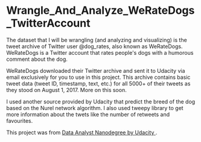 # Wrangle_And_Analyze_WeRateDogs_TwitterAccount

The dataset that I will be wrangling (and analyzing and visualizing) is the tweet archive of Twitter user @dog_rates, also known as WeRateDogs. WeRateDogs is a Twitter account that rates people's dogs with a humorous comment about the dog.

WeRateDogs downloaded their Twitter archive and sent it to Udacity via email exclusively for you to use in this project. This archive contains basic tweet data (tweet ID, timestamp, text, etc.) for all 5000+ of their tweets as they stood on August 1, 2017. More on this soon.

I used another source provided by Udacity that predict the breed of the dog based on the Nurel network algorithm. I also used tweepy library to get more information about the twets like the number of retweets and favourites.


This project was from [Data Analyst Nanodegree by Udacity ](https://www.udacity.com/course/data-analyst-nanodegree--nd002).

